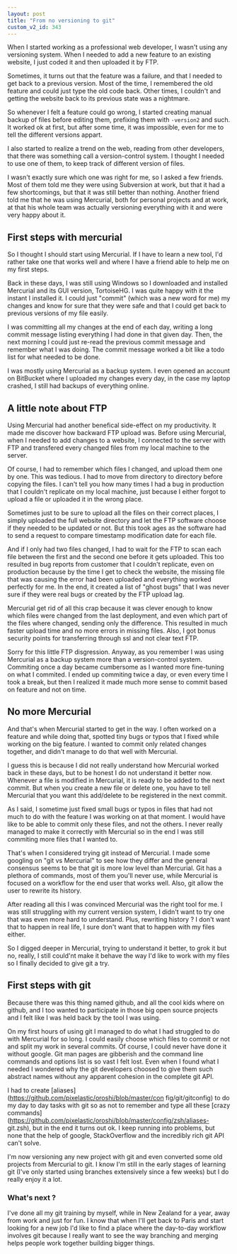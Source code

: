 ```yaml
---
layout: post
title: "From no versioning to git"
custom_v2_id: 343
---
```


When I started working as a professional web developer, I wasn't using any
versioning system. When I needed to add a new feature to an existing website,
I just coded it and then uploaded it by FTP.

Sometimes, it turns out that the feature was a failure, and that I needed to
get back to a previous version. Most of the time, I remembered the old feature
and could just type the old code back. Other times, I couldn't and getting the
website back to its previous state was a nightmare.

So whenever I felt a feature could go wrong, I started creating manual backup
of files before editing them, prefixing them with `-version2` and such. It
worked ok at first, but after some time, it was impossible, even for me to
tell the different versions appart.

I also started to realize a trend on the web, reading from other developers,
that there was something call a version-control system. I thought I needed to
use one of them, to keep track of different version of files.

I wasn't exactly sure which one was right for me, so I asked a few friends.
Most of them told me they were using Subversion at work, but that it had a few
shortcomings, but that it was still better than nothing. Another friend told
me that he was using Mercurial, both for personal projects and at work, at
that his whole team was actually versioning everything with it and were very
happy about it.

## First steps with mercurial

So I thought I should start using Mercurial. If I have to learn a new tool,
I'd rather take one that works well and where I have a friend able to help me
on my first steps.

Back in these days, I was still using Windows so I downloaded and installed
Mercurial and its GUI version, TortoiseHG. I was quite happy with it the
instant I installed it. I could just "commit" (which was a new word for me) my
changes and know for sure that they were safe and that I could get back to
previous versions of my file easily.

I was committing all my changes at the end of each day, writing a long commit
message listing everything I had done in that given day. Then, the next
morning I could just re-read the previous commit message and remember what I
was doing. The commit message worked a bit like a todo list for what needed to
be done.

I was mostly using Mercurial as a backup system. I even opened an account on
BitBucket where I uploaded my changes every day, in the case my laptop
crashed, I still had backups of everything online.

## A little note about FTP

Using Mercurial had another benefical side-effect on my productivity. It made
me discover how backward FTP upload was. Before using Mercurial, when I needed
to add changes to a website, I connected to the server with FTP and transfered
every changed files from my local machine to the server.

Of course, I had to remember which files I changed, and upload them one by
one. This was tedious. I had to move from directory to directory before
copying the files. I can't tell you how many times I had a bug in production
that I couldn't replicate on my local machine, just because I either forgot to
upload a file or uploaded it in the wrong place.

Sometimes just to be sure to upload all the files on their correct places, I
simply uploaded the full website directory and let the FTP software choose if
they needed to be updated or not. But this took ages as the software had to
send a request to compare timestamp modification date for each file.

And if I only had two files changed, I had to wait for the FTP to scan each
file between the first and the second one before it gets uploaded. This too
resulted in bug reports from customer that I couldn't replicate, even on
production because by the time I get to check the website, the missing file
that was causing the error had been uploaded and everything worked perfectly
for me. In the end, it created a list of "ghost bugs" that I was never sure if
they were real bugs or created by the FTP upload lag.

Mercurial get rid of all this crap because it was clever enough to know which
files were changed from the last deployment, and even which part of the files
where changed, sending only the difference. This resulted in much faster
upload time and no more errors in missing files. Also, I got bonus security
points for transferring through ssl and not clear text FTP.

Sorry for this little FTP disgression. Anyway, as you remember I was using
Mercurial as a backup system more than a version-control system. Commiting
once a day became cumbersome as I wanted more fine-tuning on what I commited.
I ended up commiting twice a day, or even every time I took a break, but then
I realized it made much more sense to commit based on feature and not on time.

## No more Mercurial

And that's when Mercurial started to get in the way. I often worked on a
feature and while doing that, spotted tiny bugs or typos that I fixed while
working on the big feature. I wanted to commit only related changes together,
and didn't manage to do that well with Mercurial.

I guess this is because I did not really understand how Mercurial worked back
in these days, but to be honest I do not understand it better now. Whenever a
file is modified in Mercurial, it is ready to be added to the next commit. But
when you create a new file or delete one, you have to tell Mercurial that you
want this add/delete to be registered in the next commit.

As I said, I sometime just fixed small bugs or typos in files that had not
much to do with the feature I was working on at that moment. I would have like
to be able to commit only these files, and not the others. I never really
managed to make it correctly with Mercurial so in the end I was still
commiting more files that I wanted to.

That's when I considered trying git instead of Mercurial. I made some googling
on "git vs Mercurial" to see how they differ and the general consensus seems
to be that git is more low level than Mercurial. Git has a plethora of
commands, most of them you'll never use, while Mercurial is focused on a
workflow for the end user that works well. Also, git allow the user to rewrite
its history.

After reading all this I was convinced Mercurial was the right tool for me. I
was still struggling with my current version system, I didn't want to try one
that was even more hard to understand. Plus, rewriting history ? I don't want
that to happen in real life, I sure don't want that to happen with my files
either.

So I digged deeper in Mercurial, trying to understand it better, to grok it
but no, really, I still could'nt make it behave the way I'd like to work with
my files so I finally decided to give git a try.

## First steps with git

Because there was this thing named github, and all the cool kids where on
github, and I too wanted to participate in those big open source projects and
I felt like I was held back by the tool I was using.

On my first hours of using git I managed to do what I had struggled to do with
Mercurial for so long. I could easily choose which files to commit or not and
split my work in several commits. Of course, I could never have done it
without google. Git man pages are gibberish and the command line commands and
options list is so vast I felt lost. Even when I found what I needed I
wondered why the git developers choosed to give them such abstract names
without any apparent cohesion in the complete git API.

I had to create [aliases](https://github.com/pixelastic/oroshi/blob/master/con
fig/git/gitconfig) to do my day to day tasks with git so as not to remember
and type all these [crazy
commands](https://github.com/pixelastic/oroshi/blob/master/config/zsh/aliases-
git.zsh), but in the end it turns out ok. I keep running into problems, but
none that the help of google, StackOverflow and the incredibly rich git API
can't solve.

I'm now versioning any new project with git and even converted some old
projects from Mercurial to git. I know I'm still in the early stages of
learning git (I've only started using branches extensively since a few weeks)
but I do really enjoy it a lot.

### What's next ?

I've done all my git training by myself, while in New Zealand for a year, away
from work and just for fun. I know that when I'll get back to Paris and start
looking for a new job I'd like to find a place where the day-to-day workflow
involves git because I really want to see the way branching and merging helps
people work together building bigger things.


